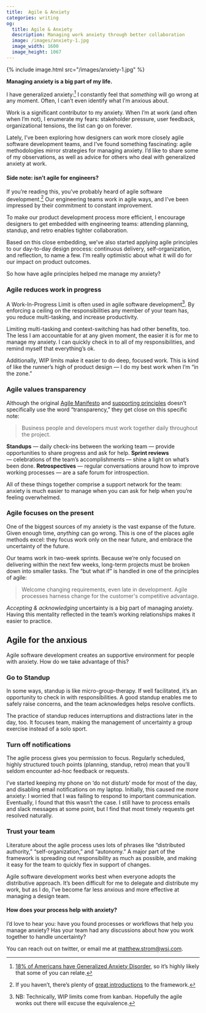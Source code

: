 ```yaml
---
title:  Agile & Anxiety
categories: writing
og:
  title: Agile & Anxiety
  description: Managing work anxiety through better collaboration
  image: /images/anxiety-1.jpg
  image_width: 1600
  image_height: 1067
---
```


{% include image.html src="/images/anxiety-1.jpg" %}

**Managing anxiety is a big part of my life.** 

I have generalized anxiety:[^1] I constantly feel that _something_ will go wrong at any moment. Often, I can’t even identify what I’m anxious about.

Work is a significant contributor to my anxiety. When I’m at work (and often when I’m not), I enumerate my fears: stakeholder pressure, user feedback, organizational tensions, the list can go on forever.

Lately, I’ve been exploring how designers can work more closely agile software development teams, and I’ve found something fascinating: agile methodologies mirror strategies for managing anxiety. I’d like to share some of my observations, as well as advice for others who deal with generalized anxiety at work.

#### Side note: isn’t agile for engineers?

If you’re reading this, you’ve probably heard of agile software development.[^2] Our engineering teams work in agile ways, and I’ve been impressed by their commitment to constant improvement.

To make our product development process more efficient, I encourage designers to get embedded with engineering teams: attending planning, standup, and retro enables tighter collaboration.

Based on this close embedding, we’ve also started applying agile principles to our day-to-day design process: continuous delivery, self-organization, and reflection, to name a few. I’m really optimistic about what it will do for our impact on product outcomes.

So how have agile principles helped me manage my anxiety?

### Agile reduces work in progress

A Work-In-Progress Limit is often used in agile software development[^3]. By enforcing a ceiling on the responsibilities any member of your team has, you reduce multi-tasking, and increase productivity.

Limiting multi-tasking and context-switching has had other benefits, too. The less I am accountable for at any given moment, the easier it is for me to manage my anxiety. I can quickly check in to all of my responsibilities, and remind myself that everything’s ok.

Additionally, WIP limits make it easier to do deep, focused work. This is kind of like the runner’s high of product design — I do my best work when I’m “in the zone.”

### Agile values transparency

Although the original [Agile Manifesto](http://agilemanifesto.org/) and [supporting principles](http://agilemanifesto.org/principles.html) doesn’t specifically use the word “transparency,” they get close on this specific note:

> Business people and developers must work together daily throughout the project.

**Standups** — daily check-ins between the working team — provide opportunities to share progress and ask for help. **Sprint reviews** — celebrations of the team’s accomplishments — shine a light on what’s been done. **Retrospectives** — regular conversations around how to improve working processes — are a safe forum for introspection.

All of these things together comprise a support network for the team: anxiety is much easier to manage when you can ask for help when you’re feeling overwhelmed.

### Agile focuses on the present

One of the biggest sources of my anxiety is the vast expanse of the future. Given enough time, _anything_ can go wrong. This is one of the places agile methods excel: they focus work only on the near future, and embrace the uncertainty of the future.

Our teams work in two-week sprints. Because we’re only focused on delivering within the next few weeks, long-term projects must be broken down into smaller tasks. The “but what if” is handled in one of the principles of agile:

> Welcome changing requirements, even late in development. Agile processes harness change for the customer's competitive advantage.

_Accepting & acknowledging_ uncertainty is a big part of managing anxiety. Having this mentality reflected in the team’s working relationships makes it easier to practice.

## Agile for the anxious

Agile software development creates an supportive environment for people with anxiety. How do we take advantage of this?

### Go to Standup

In some ways, standup is like micro-group-therapy. If well facilitated, it’s an opportunity to check in with responsibilities. A good standup enables me to safely raise concerns, and the team acknowledges helps resolve conflicts.

The practice of standup reduces interruptions and distractions later in the day, too. It focuses team, making the management of uncertainty a group exercise instead of a solo sport.

### Turn off notifications

The agile process gives you permission to focus. Regularly scheduled, highly structured touch points (planning, standup, retro) mean that you’ll seldom encounter ad-hoc feedback or requests.

I’ve started keeping my phone on ‘do not disturb’ mode for most of the day, and disabling email notifications on my laptop. Initially, this caused me _more_ anxiety: I worried that I was failing to respond to important communication. Eventually, I found that this wasn’t the case. I still have to process emails and slack messages at some point, but I find that most timely requests get resolved naturally.

### Trust your team

Literature about the agile process uses lots of phrases like “distributed authority,” “self-organization,” and “autonomy.” A major part of the framework is spreading out responsibility as much as possible, and making it easy for the team to quickly flex in support of changes.

Agile software development works best when everyone adopts the distributive approach. It’s been difficult for me to delegate and distribute my work, but as I do, I’ve become far less anxious and more effective at managing a design team.

#### How does your process help with anxiety?

I’d love to hear you: have you found processes or workflows that help you manage anxiety? Has your team had any discussions about how you work together to handle uncertainty?

You can reach out on twitter, or email me at matthew.strom@wsj.com.

[^1]: [18% of Americans have Generalized Anxiety Disorder](https://adaa.org/about-adaa/press-room/facts-statistics), so it’s highly likely that some of you can relate.
[^2]: If you haven’t, there’s plenty of [great introductions](https://www.agilealliance.org/agile101/) to the framework.
[^3]: NB: Technically, WIP limits come from kanban. Hopefully the agile wonks out there will excuse the equivalence.
